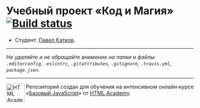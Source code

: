 # Учебный проект «Код и Магия» [![Build status][travis-image]][travis-url]

* Студент: [Павел Катков](https://up.htmlacademy.ru/javascript/11/user/113885).

---

_Не удаляйте и не обращайте внимание на папки и файлы:_<br>
_`.editorconfig`, `.eslintrc`, `.gitattributes`, `.gitignore`, `.travis.yml`, `package.json`._

---

<a href="https://htmlacademy.ru/intensive/javascript"><img align="left" width="50" height="50" title="HTML Academy" src="https://up.htmlacademy.ru/static/img/intensive/javascript/logo-for-github.svg"></a>

Репозиторий создан для обучения на интенсивном онлайн‑курсе «[Базовый JavaScript](https://htmlacademy.ru/intensive/javascript)» от [HTML Academy](https://htmlacademy.ru).

[travis-image]: https://travis-ci.org/htmlacademy-javascript/113885-code-and-magick.svg?branch=master
[travis-url]: https://travis-ci.org/htmlacademy-javascript/113885-code-and-magick
